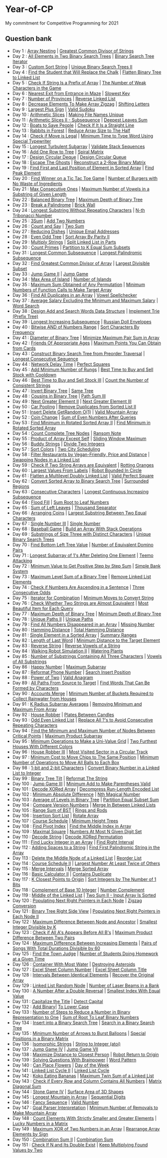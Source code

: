 # Year-of-CP
My commitment for Competitive Programming for 2021

## Question bank
- Day 1 : [Array Nesting](https://leetcode.com/problems/array-nesting/) | [Greatest Common Divisor of Strings](https://leetcode.com/problems/greatest-common-divisor-of-strings/)
- Day 2 : [All Elements in Two Binary Search Trees](https://leetcode.com/problems/all-elements-in-two-binary-search-trees/) | [Binary Search Tree Iterator](https://leetcode.com/problems/binary-search-tree-iterator/)
- Day 3 : [Custom Sort String](https://leetcode.com/problems/custom-sort-string/) | [Unique Binary Search Trees II](https://leetcode.com/problems/unique-binary-search-trees-ii/)
- Day 4 : [Find the Student that Will Replace the Chalk](https://leetcode.com/problems/find-the-student-that-will-replace-the-chalk/) | [Flatten Binary Tree to Linked List](https://leetcode.com/problems/flatten-binary-tree-to-linked-list/)
- Day 5 : [Check If String Is a Prefix of Array](https://leetcode.com/problems/check-if-string-is-a-prefix-of-array/) | [The Number of Weak Characters in the Game](https://leetcode.com/problems/the-number-of-weak-characters-in-the-game/)
- Day 6 : [Nearest Exit from Entrance in Maze](https://leetcode.com/problems/nearest-exit-from-entrance-in-maze/) | [Slowest Key](https://leetcode.com/problems/slowest-key/)
- Day 7 : [Number of Provinces](https://leetcode.com/problems/number-of-provinces/) | [Reverse Linked List](https://leetcode.com/problems/reverse-linked-list/)
- Day 8 : [Decrease Elements To Make Array Zigzag](https://leetcode.com/problems/decrease-elements-to-make-array-zigzag/) | [Shifting Letters](https://leetcode.com/problems/shifting-letters/)
- Day 9 : [Largest Plus Sign](https://leetcode.com/problems/largest-plus-sign/) | [Valid Sudoku](https://leetcode.com/problems/valid-sudoku/)
- Day 10 : [Arithmetic Slices](https://leetcode.com/problems/arithmetic-slices/) | [Making File Names Unique](https://leetcode.com/problems/making-file-names-unique/)
- Day 11 : [Arithmetic Slices II - Subsequence](https://leetcode.com/problems/arithmetic-slices-ii-subsequence/) | [Deepest Leaves Sum](https://leetcode.com/problems/deepest-leaves-sum/)
- Day 12 : [Boats to Save People](https://leetcode.com/problems/boats-to-save-people/) | [Check If It Is a Straight Line](https://leetcode.com/problems/check-if-it-is-a-straight-line/)
- Day 13 : [Rabbits in Forest](https://leetcode.com/problems/rabbits-in-forest/) | [Reduce Array Size to The Half](https://leetcode.com/problems/reduce-array-size-to-the-half/)
- Day 14 : [Check if Move is Legal](https://leetcode.com/problems/check-if-move-is-legal/) | [Minimum Time to Type Word Using Special Typewriter](https://leetcode.com/problems/minimum-time-to-type-word-using-special-typewriter/)
- Day 15 : [Longest Turbulent Subarray](https://leetcode.com/problems/longest-turbulent-subarray/) | [Validate Stack Sequences](https://leetcode.com/problems/validate-stack-sequences/)
- Day 16 : [Add One Row to Tree](https://leetcode.com/problems/add-one-row-to-tree/) | [Spiral Matrix](https://leetcode.com/problems/spiral-matrix/)
- Day 17 : [Design Circular Deque](https://leetcode.com/problems/design-circular-deque/) | [Design Circular Queue](https://leetcode.com/problems/design-circular-queue/)
- Day 18 : [Escape The Ghosts](https://leetcode.com/problems/escape-the-ghosts/) | [Reconstruct a 2-Row Binary Matrix](https://leetcode.com/problems/reconstruct-a-2-row-binary-matrix/)
- Day 19 : [Find First and Last Position of Element in Sorted Array](https://leetcode.com/problems/find-first-and-last-position-of-element-in-sorted-array/) | [Find Peak Element](https://leetcode.com/problems/find-peak-element/)
- Day 20 : [Find Winner on a Tic Tac Toe Game](https://leetcode.com/problems/find-winner-on-a-tic-tac-toe-game/) | [Number of Burgers with No Waste of Ingredients](https://leetcode.com/problems/number-of-burgers-with-no-waste-of-ingredients/)
- Day 21 : [Max Consecutive Ones](https://leetcode.com/problems/max-consecutive-ones/) | [Maximum Number of Vowels in a Substring of Given Length](https://leetcode.com/problems/maximum-number-of-vowels-in-a-substring-of-given-length/)
- Day 22 : [Balanced Binary Tree](https://leetcode.com/problems/balanced-binary-tree/) | [Maximum Depth of Binary Tree](https://leetcode.com/problems/maximum-depth-of-binary-tree/)
- Day 23 : [Break a Palindrome](https://leetcode.com/problems/break-a-palindrome/) | [Brick Wall](https://leetcode.com/problems/brick-wall/)
- Day 24 : [Longest Substring Without Repeating Characters](https://leetcode.com/problems/longest-substring-without-repeating-characters/) | [N-th Tribonacci Number](https://leetcode.com/problems/n-th-tribonacci-number/)
- Day 25 : [3Sum](https://leetcode.com/problems/3sum/) | [Add Two Numbers](https://leetcode.com/problems/add-two-numbers/)
- Day 26 : [Count and Say](https://leetcode.com/problems/count-and-say/) | [Two Sum](https://leetcode.com/problems/two-sum/)
- Day 27 : [Reducing Dishes](https://leetcode.com/problems/reducing-dishes/) | [Unique Email Addresses](https://leetcode.com/problems/unique-email-addresses/)
- Day 28 : [Even Odd Tree](https://leetcode.com/problems/even-odd-tree/) | [Sort Array By Parity II](https://leetcode.com/problems/sort-array-by-parity-ii/)
- Day 29 : [Multiply Strings](https://leetcode.com/problems/multiply-strings/) | [Split Linked List in Parts](https://leetcode.com/problems/split-linked-list-in-parts/)
- Day 30 : [Count Primes](https://leetcode.com/problems/count-primes/) | [Partition to K Equal Sum Subsets](https://leetcode.com/problems/partition-to-k-equal-sum-subsets/)
- Day 31 : [Longest Common Subsequence](https://leetcode.com/problems/longest-common-subsequence/) | [Longest Palindromic Subsequence](https://leetcode.com/problems/longest-palindromic-subsequence/)
- Day 32 : [Find Greatest Common Divisor of Array](https://leetcode.com/problems/find-greatest-common-divisor-of-array/) | [Largest Divisible Subset](https://leetcode.com/problems/largest-divisible-subset/)
- Day 33 : [Jump Game II](https://leetcode.com/problems/jump-game-ii/) | [Jump Game](https://leetcode.com/problems/jump-game/)
- Day 34 : [Max Area of Island](https://leetcode.com/problems/max-area-of-island/) | [Number of Islands](https://leetcode.com/problems/number-of-islands/)
- Day 35 : [Maximum Sum Obtained of Any Permutation](https://leetcode.com/problems/maximum-sum-obtained-of-any-permutation/) | [Minimum Numbers of Function Calls to Make Target Array](https://leetcode.com/problems/minimum-numbers-of-function-calls-to-make-target-array/)
- Day 36 : [Find All Duplicates in an Array](https://leetcode.com/problems/find-all-duplicates-in-an-array/) | [Vowel Spellchecker](https://leetcode.com/problems/vowel-spellchecker/)
- Day 37 : [Average Salary Excluding the Minimum and Maximum Salary](https://leetcode.com/problems/average-salary-excluding-the-minimum-and-maximum-salary/) | [Word Search](https://leetcode.com/problems/word-search/)
- Day 38 : [Design Add and Search Words Data Structure](https://leetcode.com/problems/design-add-and-search-words-data-structure/) | [Implement Trie (Prefix Tree)](https://leetcode.com/problems/implement-trie-prefix-tree)
- Day 39 : [Longest Increasing Subsequence](https://leetcode.com/problems/longest-increasing-subsequence/) | [Russian Doll Envelopes](https://leetcode.com/problems/russian-doll-envelopes/)
- Day 40 : [Bitwise AND of Numbers Range](https://leetcode.com/problems/bitwise-and-of-numbers-range/) | [Sort Characters By Frequency](https://leetcode.com/problems/sort-characters-by-frequency/)
- Day 41 : [Diameter of Binary Tree](https://leetcode.com/problems/diameter-of-binary-tree/) | [Minimize Maximum Pair Sum in Array](https://leetcode.com/problems/minimize-maximum-pair-sum-in-array/)
- Day 42 : [Friends Of Appropriate Ages](https://leetcode.com/problems/friends-of-appropriate-ages/) | [Maximum Points You Can Obtain from Cards](https://leetcode.com/problems/maximum-points-you-can-obtain-from-cards/)
- Day 43 : [Construct Binary Search Tree from Preorder Traversal](https://leetcode.com/problems/construct-binary-search-tree-from-preorder-traversal/) | [Longest Consecutive Sequence](https://leetcode.com/problems/longest-consecutive-sequence/)
- Day 44 : [Network Delay Time](https://leetcode.com/problems/network-delay-time/) | [Perfect Squares](https://leetcode.com/problems/perfect-squares/)
- Day 45 : [Add Minimum Number of Rungs](https://leetcode.com/problems/add-minimum-number-of-rungs/) | [Best Time to Buy and Sell Stock with Cooldown](https://leetcode.com/problems/best-time-to-buy-and-sell-stock-with-cooldown/)
- Day 46 : [Best Time to Buy and Sell Stock III](https://leetcode.com/problems/best-time-to-buy-and-sell-stock-iii/) | [Count the Number of Consistent Strings](https://leetcode.com/problems/count-the-number-of-consistent-strings/)
- Day 47 : [Invert Binary Tree](https://leetcode.com/problems/invert-binary-tree/) | [Same Tree](https://leetcode.com/problems/same-tree/)
- Day 48 : [Cousins in Binary Tree](https://leetcode.com/problems/cousins-in-binary-tree/) | [Path Sum III](https://leetcode.com/problems/path-sum-iii/)
- Day 49 : [Next Greater Element II](https://leetcode.com/problems/next-greater-element-ii/) | [Next Greater Element III](https://leetcode.com/problems/next-greater-element-iii/)
- Day 50 : [Car Pooling](https://leetcode.com/problems/car-pooling/) | [Remove Duplicates from Sorted List II](https://leetcode.com/problems/remove-duplicates-from-sorted-list-ii/)
- Day 51 : [Insert Delete GetRandom O(1)](https://leetcode.com/problems/insert-delete-getrandom-o1/) | [Valid Mountain Array](https://leetcode.com/problems/valid-mountain-array/)
- Day 52 : [Coin Change](https://leetcode.com/problems/coin-change/) | [Sum of Even Numbers After Queries](https://leetcode.com/problems/sum-of-even-numbers-after-queries/)
- Day 53 : [Find Minimum in Rotated Sorted Array II](https://leetcode.com/problems/find-minimum-in-rotated-sorted-array-ii/) | [Find Minimum in Rotated Sorted Array](https://leetcode.com/problems/find-minimum-in-rotated-sorted-array/)
- Day 54 : [Count Complete Tree Nodes](https://leetcode.com/problems/count-complete-tree-nodes/) | [Ransom Note](https://leetcode.com/problems/ransom-note/)
- Day 55 : [Product of Array Except Self](https://leetcode.com/problems/product-of-array-except-self/) | [Sliding Window Maximum](https://leetcode.com/problems/sliding-window-maximum/)
- Day 56 : [Buddy Strings](https://leetcode.com/problems/buddy-strings/) | [Divide Two Integers](https://leetcode.com/problems/divide-two-integers/)
- Day 57 : [Sort Colors](https://leetcode.com/problems/sort-colors/) | [Two City Scheduling](https://leetcode.com/problems/two-city-scheduling/)
- Day 58 : [Filter Restaurants by Vegan-Friendly, Price and Distance](https://leetcode.com/problems/filter-restaurants-by-vegan-friendly-price-and-distance/) | [Swapping Nodes in a Linked List](https://leetcode.com/problems/swapping-nodes-in-a-linked-list/)
- Day 59 : [Check If Two String Arrays are Equivalent](https://leetcode.com/problems/check-if-two-string-arrays-are-equivalent/) | [Rotting Oranges](https://leetcode.com/problems/rotting-oranges/)
- Day 60 : [Largest Values From Labels](https://leetcode.com/problems/largest-values-from-labels/) | [Robot Bounded In Circle](https://leetcode.com/problems/robot-bounded-in-circle/)
- Day 61 : [Flatten a Multilevel Doubly Linked List](https://leetcode.com/problems/flatten-a-multilevel-doubly-linked-list/) | [Valid Perfect Square](https://leetcode.com/problems/valid-perfect-square/)
- Day 62 : [Convert Sorted Array to Binary Search Tree](https://leetcode.com/problems/convert-sorted-array-to-binary-search-tree/) | [Surrounded Regions](https://leetcode.com/problems/surrounded-regions/)
- Day 63 : [Consecutive Characters](https://leetcode.com/problems/consecutive-characters/) | [Longest Continuous Increasing Subsequence](https://leetcode.com/problems/longest-continuous-increasing-subsequence/)
- Day 64 : [Flood Fill](https://leetcode.com/problems/flood-fill/) | [Sum Root to Leaf Numbers](https://leetcode.com/problems/sum-root-to-leaf-numbers/)
- Day 65 : [Sum of Left Leaves](https://leetcode.com/problems/sum-of-left-leaves/) | [Thousand Separator](https://leetcode.com/problems/thousand-separator/)
- Day 66 : [Arranging Coins](https://leetcode.com/problems/arranging-coins/) | [Largest Substring Between Two Equal Characters](https://leetcode.com/problems/largest-substring-between-two-equal-characters/)
- Day 67 : [Single Number III](https://leetcode.com/problems/single-number-iii/) | [Single Number](https://leetcode.com/problems/single-number/)
- Day 68 : [Baseball Game](https://leetcode.com/problems/baseball-game/) | [Build an Array With Stack Operations](https://leetcode.com/problems/build-an-array-with-stack-operations/)
- Day 69 : [Substrings of Size Three with Distinct Characters](https://leetcode.com/problems/substrings-of-size-three-with-distinct-characters/) | [Unique Binary Search Trees](https://leetcode.com/problems/unique-binary-search-trees/)
- Day 70 : [Find Bottom Left Tree Value](https://leetcode.com/problems/find-bottom-left-tree-value/) | [Number of Equivalent Domino Pairs](https://leetcode.com/problems/number-of-equivalent-domino-pairs/)
- Day 71 : [Longest Subarray of 1's After Deleting One Element](https://leetcode.com/problems/longest-subarray-of-1s-after-deleting-one-element/) | [Teemo Attacking](https://leetcode.com/problems/teemo-attacking/)
- Day 72 : [Minimum Value to Get Positive Step by Step Sum](https://leetcode.com/problems/minimum-value-to-get-positive-step-by-step-sum/) | [Simple Bank System](https://leetcode.com/problems/simple-bank-system/)
- Day 73 : [Maximum Level Sum of a Binary Tree](https://leetcode.com/problems/maximum-level-sum-of-a-binary-tree/) | [Remove Linked List Elements](https://leetcode.com/problems/remove-linked-list-elements/)
- Day 74 : [Check if Numbers Are Ascending in a Sentence](https://leetcode.com/problems/check-if-numbers-are-ascending-in-a-sentence/) | [Three Consecutive Odds](https://leetcode.com/problems/three-consecutive-odds/)
- Day 75 : [Iterator for Combination](https://leetcode.com/problems/iterator-for-combination/) | [Minimum Moves to Convert String](https://leetcode.com/problems/minimum-moves-to-convert-string/)
- Day 76 : [Check Whether Two Strings are Almost Equivalent](https://leetcode.com/problems/check-whether-two-strings-are-almost-equivalent/) | [Most Beautiful Item for Each Query](https://leetcode.com/problems/most-beautiful-item-for-each-query/)
- Day 77 : [Maximum Depth of Binary Tree](https://leetcode.com/problems/maximum-depth-of-binary-tree/) | [Minimum Depth of Binary Tree](https://leetcode.com/problems/minimum-depth-of-binary-tree/)
- Day 78 : [Unique Paths II](https://leetcode.com/problems/unique-paths-ii/) | [Unique Paths](https://leetcode.com/problems/unique-paths/)
- Day 79 : [Find All Numbers Disappeared in an Array](https://leetcode.com/problems/find-all-numbers-disappeared-in-an-array/) | [Missing Number](https://leetcode.com/problems/missing-number/)
- Day 80 : [Hamming Distance](https://leetcode.com/problems/hamming-distance/) | [Total Hamming Distance](https://leetcode.com/problems/total-hamming-distance/)
- Day 81 : [Single Element in a Sorted Array](https://leetcode.com/problems/single-element-in-a-sorted-array/) | [Summary Ranges](https://leetcode.com/problems/summary-ranges/)
- Day 82 : [Length of Last Word](https://leetcode.com/problems/length-of-last-word/) | [Minimum Distance to the Target Element](https://leetcode.com/problems/minimum-distance-to-the-target-element/)
- Day 83 : [Reverse String](https://leetcode.com/problems/reverse-string/) | [Reverse Vowels of a String](https://leetcode.com/problems/reverse-vowels-of-a-string/)
- Day 84 : [Walking Robot Simulation II](https://leetcode.com/problems/walking-robot-simulation-ii/) | [Watering Plants](https://leetcode.com/problems/watering-plants/)
- Day 85 : [Number of Substrings Containing All Three Characters](https://leetcode.com/problems/number-of-substrings-containing-all-three-characters/) | [Vowels of All Substrings](https://leetcode.com/problems/vowels-of-all-substrings/)
- Day 86 : [Happy Number](https://leetcode.com/problems/happy-number/) | [Maximum Subarray](https://leetcode.com/problems/maximum-subarray/)
- Day 87 : [Reformat Phone Number](https://leetcode.com/problems/reformat-phone-number/) | [Search Insert Position](https://leetcode.com/problems/search-insert-position/)
- Day 88 : [Power of Two](https://leetcode.com/problems/power-of-two/) | [Valid Anagram](https://leetcode.com/problems/valid-anagram/)
- Day 89 : [All Paths From Source to Target](https://leetcode.com/problems/all-paths-from-source-to-target/) | [Find Words That Can Be Formed by Characters](https://leetcode.com/problems/find-words-that-can-be-formed-by-characters/)
- Day 90 : [Accounts Merge](https://leetcode.com/problems/accounts-merge/) | [Minimum Number of Buckets Required to Collect Rainwater from Houses](https://leetcode.com/problems/minimum-number-of-buckets-required-to-collect-rainwater-from-houses/)
- Day 91 : [K Radius Subarray Averages](https://leetcode.com/problems/k-radius-subarray-averages/) | [Removing Minimum and Maximum From Array](https://leetcode.com/problems/removing-minimum-and-maximum-from-array/)
- Day 92 : [House Robber](https://leetcode.com/problems/house-robber/) | [Plates Between Candles](https://leetcode.com/problems/plates-between-candles/)
- Day 93 : [Odd Even Linked List](https://leetcode.com/problems/odd-even-linked-list/) | [Replace All ?'s to Avoid Consecutive Repeating Characters](https://leetcode.com/problems/replace-all-s-to-avoid-consecutive-repeating-characters/)
- Day 94 : [Find the Minimum and Maximum Number of Nodes Between Critical Points](https://leetcode.com/problems/find-the-minimum-and-maximum-number-of-nodes-between-critical-points/) | [Maximum Product Subarray](https://leetcode.com/problems/maximum-product-subarray/)
- Day 95 : [Minimum Operations to Make a Uni-Value Grid](https://leetcode.com/problems/minimum-operations-to-make-a-uni-value-grid/) | [Two Furthest Houses With Different Colors](https://leetcode.com/problems/two-furthest-houses-with-different-colors/)
- Day 96 : [House Robber III](https://leetcode.com/problems/house-robber-iii/) | [Most Visited Sector in a Circular Track](https://leetcode.com/problems/most-visited-sector-in-a-circular-track/)
- Day 97 : [Minimum Cost to Move Chips to The Same Position](https://leetcode.com/problems/minimum-cost-to-move-chips-to-the-same-position/) | [Minimum Number of Operations to Move All Balls to Each Box](https://leetcode.com/problems/minimum-number-of-operations-to-move-all-balls-to-each-box/)
- Day 98 : [1-bit and 2-bit Characters](https://leetcode.com/problems/1-bit-and-2-bit-characters/) | [Convert Binary Number in a Linked List to Integer](https://leetcode.com/problems/convert-binary-number-in-a-linked-list-to-integer/)
- Day 99 : [Binary Tree Tilt](https://leetcode.com/problems/binary-tree-tilt/) | [Reformat The String](https://leetcode.com/problems/reformat-the-string/)
- Day 100 : [Jump Game III](https://leetcode.com/problems/jump-game-iii/) | [Minimum Add to Make Parentheses Valid](https://leetcode.com/problems/minimum-add-to-make-parentheses-valid/)
- Day 101 : [Decode XORed Array](https://leetcode.com/problems/decode-xored-array/) | [Decompress Run-Length Encoded List](https://leetcode.com/problems/decompress-run-length-encoded-list/)
- Day 102 : [Minimum Absolute Difference](https://leetcode.com/problems/minimum-absolute-difference/) | [Nth Magical Number](https://leetcode.com/problems/nth-magical-number/)
- Day 103 : [Average of Levels in Binary Tree](https://leetcode.com/problems/average-of-levels-in-binary-tree/) | [Partition Equal Subset Sum](https://leetcode.com/problems/partition-equal-subset-sum/)
- Day 104 : [Compare Version Numbers](https://leetcode.com/problems/compare-version-numbers/) | [Merge In Between Linked Lists](https://leetcode.com/problems/merge-in-between-linked-lists/)
- Day 105 : [Range Sum of BST](https://leetcode.com/problems/range-sum-of-bst/) | [Rings and Rods](https://leetcode.com/problems/rings-and-rods/)
- Day 106 : [Insertion Sort List](https://leetcode.com/problems/insertion-sort-list/) | [Rotate Array](https://leetcode.com/problems/rotate-array/)
- Day 107 : [Course Schedule](https://leetcode.com/problems/course-schedule/) | [Minimum Height Trees](https://leetcode.com/problems/minimum-height-trees/)
- Day 108 : [Find Pivot Index](https://leetcode.com/problems/find-pivot-index/) | [Find the Middle Index in Array](https://leetcode.com/problems/find-the-middle-index-in-array/)
- Day 109 : [Maximal Square](https://leetcode.com/problems/maximal-square/) | [Numbers At Most N Given Digit Set](https://leetcode.com/problems/numbers-at-most-n-given-digit-set/)
- Day 110 : [Decode String](https://leetcode.com/problems/decode-string/) | [Decode XORed Permutation](https://leetcode.com/problems/decode-xored-permutation/)
- Day 111 : [Find Lucky Integer in an Array](https://leetcode.com/problems/find-lucky-integer-in-an-array/) | [Find Right Interval](https://leetcode.com/problems/find-right-interval/)
- Day 112 : [Adding Spaces to a String](https://leetcode.com/problems/adding-spaces-to-a-string/) | [Find First Palindromic String in the Array](https://leetcode.com/problems/find-first-palindromic-string-in-the-array/)
- Day 113 : [Delete the Middle Node of a Linked List](https://leetcode.com/problems/delete-the-middle-node-of-a-linked-list/) | [Reorder List](https://leetcode.com/problems/reorder-list/)
- Day 114 : [Course Schedule II](https://leetcode.com/problems/course-schedule-ii/) | [Largest Number At Least Twice of Others](https://leetcode.com/problems/largest-number-at-least-twice-of-others/)
- Day 115 : [Merge Intervals](https://leetcode.com/problems/merge-intervals/) | [Merge Sorted Array](https://leetcode.com/problems/merge-sorted-array/)
- Day 116 : [Basic Calculator II](https://leetcode.com/problems/basic-calculator-ii/) | [Contains Duplicate](https://leetcode.com/problems/contains-duplicate/)
- Day 117 : [K Closest Points to Origin](https://leetcode.com/problems/k-closest-points-to-origin/) | [Sort Integers by The Number of 1 Bits](https://leetcode.com/problems/sort-integers-by-the-number-of-1-bits/)
- Day 118 : [Complement of Base 10 Integer](https://leetcode.com/problems/complement-of-base-10-integer/) | [Number Complement](https://leetcode.com/problems/number-complement/)
- Day 119 : [Middle of the Linked List](https://leetcode.com/problems/middle-of-the-linked-list/) | [Two Sum II - Input Array Is Sorted](https://leetcode.com/problems/two-sum-ii-input-array-is-sorted/)
- Day 120 : [Populating Next Right Pointers in Each Node](https://leetcode.com/problems/populating-next-right-pointers-in-each-node/) | [Zigzag Conversion](https://leetcode.com/problems/zigzag-conversion/)
- Day 121 : [Binary Tree Right Side View](https://leetcode.com/problems/binary-tree-right-side-view/) | [Populating Next Right Pointers in Each Node II](https://leetcode.com/problems/populating-next-right-pointers-in-each-node-ii/)
- Day 122 : [Maximum Difference Between Node and Ancestor](https://leetcode.com/problems/maximum-difference-between-node-and-ancestor/) | [Smallest Integer Divisible by K](https://leetcode.com/problems/smallest-integer-divisible-by-k/)
- Day 123 : [Check if All A's Appears Before All B's](https://leetcode.com/problems/check-if-all-as-appears-before-all-bs/) | [Maximum Product Difference Between Two Pairs](https://leetcode.com/problems/maximum-product-difference-between-two-pairs/)
- Day 124 : [Maximum Difference Between Increasing Elements](https://leetcode.com/problems/maximum-difference-between-increasing-elements/) | [Pairs of Songs With Total Durations Divisible by 60](https://leetcode.com/problems/pairs-of-songs-with-total-durations-divisible-by-60/)
- Day 125 : [Find the Town Judge](https://leetcode.com/problems/find-the-town-judge/) | [Number of Students Doing Homework at a Given Time](https://leetcode.com/problems/number-of-students-doing-homework-at-a-given-time/)
- Day 126 : [Container With Most Water](https://leetcode.com/problems/container-with-most-water/) | [Destroying Asteroids](https://leetcode.com/problems/destroying-asteroids/)
- Day 127 : [Excel Sheet Column Number](https://leetcode.com/problems/excel-sheet-column-number/) | [Excel Sheet Column Title](https://leetcode.com/problems/excel-sheet-column-title/)
- Day 128 : [Intervals Between Identical Elements](https://leetcode.com/problems/intervals-between-identical-elements/) | [Recover the Original Array](https://leetcode.com/problems/recover-the-original-array/)
- Day 129 : [Linked List Random Node](https://leetcode.com/problems/linked-list-random-node/) | [Number of Laser Beams in a Bank](https://leetcode.com/problems/number-of-laser-beams-in-a-bank/)
- Day 130 : [A Number After a Double Reversal](https://leetcode.com/problems/a-number-after-a-double-reversal/) | [Smallest Index With Equal Value](https://leetcode.com/problems/smallest-index-with-equal-value/)
- Day 131 : [Capitalize the Title](https://leetcode.com/problems/capitalize-the-title/) | [Detect Capital](https://leetcode.com/problems/detect-capital/)
- Day 132 : [Add Binary](https://leetcode.com/problems/add-binary/)| [To Lower Case](https://leetcode.com/problems/to-lower-case/)
- Day 133 : [Number of Steps to Reduce a Number in Binary Representation to One](https://leetcode.com/problems/number-of-steps-to-reduce-a-number-in-binary-representation-to-one/) | [Sum of Root To Leaf Binary Numbers](https://leetcode.com/problems/sum-of-root-to-leaf-binary-numbers/)
- Day 134 : [Insert into a Binary Search Tree](https://leetcode.com/problems/insert-into-a-binary-search-tree/) | [Search in a Binary Search Tree](https://leetcode.com/problems/search-in-a-binary-search-tree/)
- Day 135 : [Minimum Number of Arrows to Burst Balloons](https://leetcode.com/problems/minimum-number-of-arrows-to-burst-balloons/) | [Special Positions in a Binary Matrix](https://leetcode.com/problems/special-positions-in-a-binary-matrix/)
- Day 136 : [Isomorphic Strings](https://leetcode.com/problems/isomorphic-strings/) | [String to Integer (atoi)](https://leetcode.com/problems/string-to-integer-atoi/)
- Day 137 : [Jump Game IV](https://leetcode.com/problems/jump-game-iv/) | [Jump Game VII](https://leetcode.com/problems/jump-game-vii/)
- Day 138 : [Maximize Distance to Closest Person](https://leetcode.com/problems/maximize-distance-to-closest-person/) | [Robot Return to Origin](https://leetcode.com/problems/robot-return-to-origin/)
- Day 139 : [Solving Questions With Brainpower](https://leetcode.com/problems/solving-questions-with-brainpower/) | [Word Pattern](https://leetcode.com/problems/word-pattern/)
- Day 140 : [Can Place Flowers](https://leetcode.com/problems/can-place-flowers/) | [Day of the Week](https://leetcode.com/problems/day-of-the-week/)
- Day 141 : [Linked List Cycle II](https://leetcode.com/problems/linked-list-cycle-ii/) | [Linked List Cycle](https://leetcode.com/problems/linked-list-cycle/)
- Day 142 : [Koko Eating Bananas](https://leetcode.com/problems/koko-eating-bananas/) | [Maximum Twin Sum of a Linked List](https://leetcode.com/problems/maximum-twin-sum-of-a-linked-list/)
- Day 143 : [Check if Every Row and Column Contains All Numbers](https://leetcode.com/problems/check-if-every-row-and-column-contains-all-numbers/) | [Matrix Diagonal Sum](https://leetcode.com/problems/matrix-diagonal-sum/)
- Day 144 : [Stone Game IV](https://leetcode.com/problems/stone-game-iv/) | [Surface Area of 3D Shapes](https://leetcode.com/problems/surface-area-of-3d-shapes/)
- Day 145 : [Longest Mountain in Array](https://leetcode.com/problems/longest-mountain-in-array/) | [Sequential Digits](https://leetcode.com/problems/sequential-digits/)
- Day 146 : [Fancy Sequence](https://leetcode.com/problems/fancy-sequence/) | [Valid Number](https://leetcode.com/problems/valid-number/)
- Day 147 : [Goal Parser Interpretation](https://leetcode.com/problems/goal-parser-interpretation/) | [Minimum Number of Removals to Make Mountain Array](https://leetcode.com/problems/minimum-number-of-removals-to-make-mountain-array/)
- Day 148 : [Count Elements With Strictly Smaller and Greater Elements](https://leetcode.com/problems/count-elements-with-strictly-smaller-and-greater-elements/) | [Lucky Numbers in a Matrix](https://leetcode.com/problems/lucky-numbers-in-a-matrix/)
- Day 149 : [Maximum XOR of Two Numbers in an Array](https://leetcode.com/problems/maximum-xor-of-two-numbers-in-an-array/) | [Rearrange Array Elements by Sign](https://leetcode.com/problems/rearrange-array-elements-by-sign/)
- Day 150 : [Combination Sum II](https://leetcode.com/problems/combination-sum-ii/) | [Combination Sum](https://leetcode.com/problems/combination-sum)
- Day 151 : [Check If N and Its Double Exist](https://leetcode.com/problems/check-if-n-and-its-double-exist/) | [Keep Multiplying Found Values by Two](https://leetcode.com/problems/keep-multiplying-found-values-by-two/)